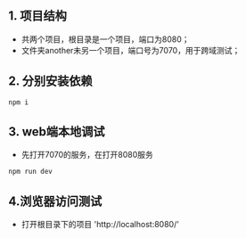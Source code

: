 ## 1. 项目结构
* 共两个项目，根目录是一个项目，端口为8080；
* 文件夹another未另一个项目，端口号为7070，用于跨域测试；

## 2. 分别安装依赖
```
npm i
```

## 3. web端本地调试

* 先打开7070的服务，在打开8080服务

```
npm run dev
```
## 4.浏览器访问测试
* 打开根目录下的项目 'http://localhost:8080/'

